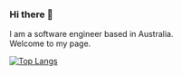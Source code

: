 ### Hi there 👋
I am a software engineer based in Australia.  
Welcome to my page.

[![Top Langs](https://github-readme-stats.vercel.app/api/top-langs/?username=anuraghazra&layout=compact&size_weight=0.5&count_weight=0.5&langs_count=6&hide=GLSL,shell,Astro)](https://github.com/anuraghazra/github-readme-stats)
